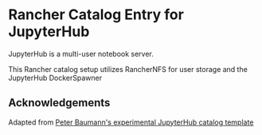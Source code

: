 # Rancher Catalog Entry for JupyterHub

JupyterHub is a multi-user notebook server.

This Rancher catalog setup utilizes RancherNFS for user storage and the JupyterHub DockerSpawner

## Acknowledgements

Adapted from [Peter Baumann's experimental JupyterHub catalog template](https://dev.linuxnet.ch/lnb/rancher-catalog/tree/master/templates/jupyterhub)